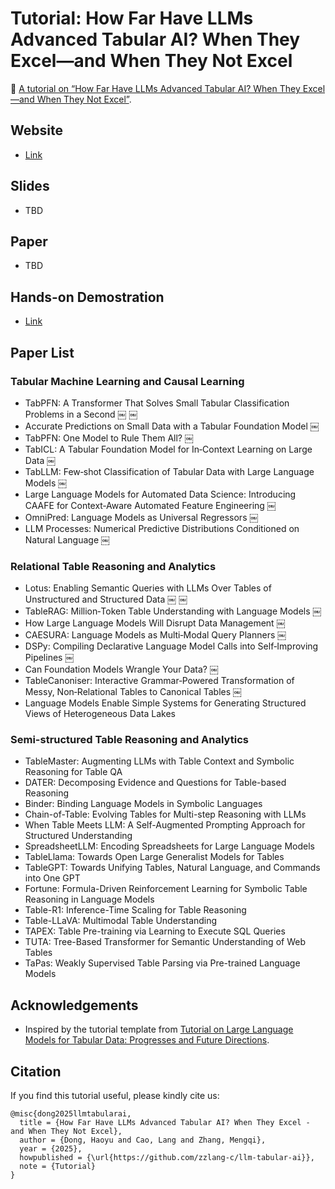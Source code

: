 # Tutorial: How Far Have LLMs Advanced Tabular AI? When They Excel—and When They Not Excel

🌟 [A tutorial on “How Far Have LLMs Advanced Tabular AI? When They Excel—and When They Not Excel”]().

## Website
- [Link](https://sites.google.com/view/llm-tabular-ai/home)

## Slides
- TBD

## Paper
- TBD

## Hands-on Demostration

- [Link](https://github.com/zzlang-c/llm-tabular-ai/tree/main/hands-on-demo)

## Paper List

### Tabular Machine Learning and Causal Learning

- TabPFN: A Transformer That Solves Small Tabular Classification Problems in a Second  ￼ ￼
- Accurate Predictions on Small Data with a Tabular Foundation Model  ￼
- TabPFN: One Model to Rule Them All?  ￼
- TabICL: A Tabular Foundation Model for In‑Context Learning on Large Data  ￼
- TabLLM: Few‑shot Classification of Tabular Data with Large Language Models  ￼
- Large Language Models for Automated Data Science: Introducing CAAFE for Context‑Aware Automated Feature Engineering  ￼
- OmniPred: Language Models as Universal Regressors  ￼
- LLM Processes: Numerical Predictive Distributions Conditioned on Natural Language  ￼

### Relational Table Reasoning and Analytics

- Lotus: Enabling Semantic Queries with LLMs Over Tables of Unstructured and Structured Data  ￼ ￼
- TableRAG: Million‑Token Table Understanding with Language Models  ￼
- How Large Language Models Will Disrupt Data Management  ￼
- CAESURA: Language Models as Multi‑Modal Query Planners  ￼
- DSPy: Compiling Declarative Language Model Calls into Self‑Improving Pipelines  ￼
- Can Foundation Models Wrangle Your Data?  ￼
- TableCanoniser: Interactive Grammar‑Powered Transformation of Messy, Non‑Relational Tables to Canonical Tables  ￼
- Language Models Enable Simple Systems for Generating Structured Views of Heterogeneous Data Lakes

### Semi-structured Table Reasoning and Analytics 

- TableMaster: Augmenting LLMs with Table Context and Symbolic Reasoning for Table QA
- DATER: Decomposing Evidence and Questions for Table-based Reasoning
- Binder: Binding Language Models in Symbolic Languages
- Chain-of-Table: Evolving Tables for Multi-step Reasoning with LLMs
- When Table Meets LLM: A Self-Augmented Prompting Approach for Structured Understanding
- SpreadsheetLLM: Encoding Spreadsheets for Large Language Models
- TableLlama: Towards Open Large Generalist Models for Tables
- TableGPT: Towards Unifying Tables, Natural Language, and Commands into One GPT
- Fortune: Formula-Driven Reinforcement Learning for Symbolic Table Reasoning in Language Models
- Table-R1: Inference-Time Scaling for Table Reasoning
- Table-LLaVA: Multimodal Table Understanding
- TAPEX: Table Pre-training via Learning to Execute SQL Queries
- TUTA: Tree-Based Transformer for Semantic Understanding of Web Tables
- TaPas: Weakly Supervised Table Parsing via Pre-trained Language Models

## Acknowledgements

* Inspired by the tutorial template from [Tutorial on Large Language Models for Tabular Data: Progresses and Future Directions](https://github.com/HaoAreYuDong/Large-Language-Models-for-Tabular-Data/).

## Citation

If you find this tutorial useful, please kindly cite us:

```
@misc{dong2025llmtabularai,
  title = {How Far Have LLMs Advanced Tabular AI? When They Excel - and When They Not Excel},
  author = {Dong, Haoyu and Cao, Lang and Zhang, Mengqi},
  year = {2025},
  howpublished = {\url{https://github.com/zzlang-c/llm-tabular-ai}},
  note = {Tutorial}
}
```
